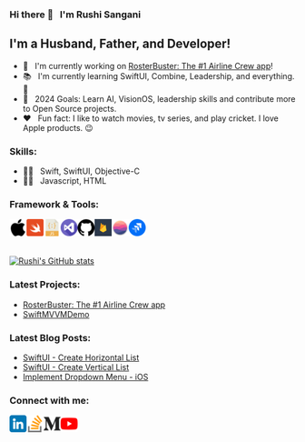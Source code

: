 ### Hi there :wave: &nbsp; I'm Rushi Sangani

## I'm a Husband, Father, and Developer! 
- :iphone: &nbsp; I'm currently working on [RosterBuster: The #1 Airline Crew app](https://rosterbuster.aero)!
- :books: &nbsp; I'm currently learning SwiftUI, Combine, Leadership, and everything. :rofl:
- :handshake: &nbsp; 2024 Goals: Learn AI, VisionOS, leadership skills and contribute more to Open Source projects.
- :heart: &nbsp; Fun fact: I like to watch movies, tv series, and play cricket. I love Apple products. :wink:

### Skills:

- :technologist: &nbsp; Swift, SwiftUI, Objective-C
- :student: &nbsp; Javascript, HTML

### Framework & Tools:

[<img align="left" alt="iOS" width="30px" src="./icons/apple.png" />][ios]
[<img align="left" alt="Swift" width="30px" src="./icons/swift.png" />][swift]
[<img align="left" alt="Javascript" width="30px" src="./icons/javascript.png" />][javascript]
[<img align="left" alt="Visual Studio Code" width="30px" src="./icons/visual-studio.png" />][vscode]
[<img align="left" alt="Github" width="30px" src="./icons/github.png" />][git]
[<img align="left" alt="Firebase" width="30px" src="./icons/firebase1.png" />][firebase]
[<img align="left" alt="Realm" width="30px" src="./icons/realm.png" />][realm]
[<img align="left" alt="Jira" width="30px" src="./icons/jira.png" />][jira]

<br />
<br />
<br />

[![Rushi's GitHub stats](https://github-readme-stats.vercel.app/api?username=rushisangani)](https://github.com/rushisangani/rushisangani)
<br />

### Latest Projects:
- [RosterBuster: The #1 Airline Crew app](https://apps.apple.com/us/app/rosterbuster-airline-crew-app/id1035558169#?platform=iphone)
- [SwiftMVVMDemo](https://github.com/rushisangani/SwiftMVVMDemo)
<!-- - [VideoSDK: Interactive Video API Experiences for Developers](https://www.videosdk.live) -->


### Latest Blog Posts:
- [SwiftUI - Create Horizontal List](https://github-readme-medium-recent-article.vercel.app/medium/@rushisangani/0)
- [SwiftUI - Create Vertical List](https://github-readme-medium-recent-article.vercel.app/medium/@rushisangani/1)
- [Implement Dropdown Menu - iOS](https://github-readme-medium-recent-article.vercel.app/medium/@rushisangani/2)


### Connect with me:
[<img align="left" alt="rushisangani | LinkedIn" width="30px" src="./icons/linkedin.png" />][linkedin]
[<img align="left" alt="rushisangani | StackOverflow" width="30px" src="./icons/stack-overflow.png" />][stackoverflow]
[<img align="left" alt="rushisangani | Medium" width="30px" src="./icons/medium.png" />][medium]
[<img align="left" alt="rushisangani | YouTube" width="30px" src="./icons/youtube.png" />][youtube]

<br />
<br />

[linkedin]: https://www.linkedin.com/in/rushisangani/
[stackoverflow]:https://stackoverflow.com/users/2753399/rushisangani
[medium]: https://medium.com/@rushisangani
[youtube]: https://www.youtube.com/channel/UCHKrGJHUtYX31meAEm9jFzw
[swift]: https://docs.swift.org/swift-book/LanguageGuide/TheBasics.html
[ios]: https://developer.apple.com/ios/
[xcode]: https://developer.apple.com/xcode/
[vscode]: https://code.visualstudio.com
[reactnative]: https://reactnative.dev
[javascript]: https://developer.mozilla.org/en-US/docs/Web/JavaScript
[git]: https://github.com/rushisangani/rushisangani/blob/master/README.md
[firebase]: https://firebase.google.com
[realm]: https://realm.io
[jira]: https://www.atlassian.com/software/jira
